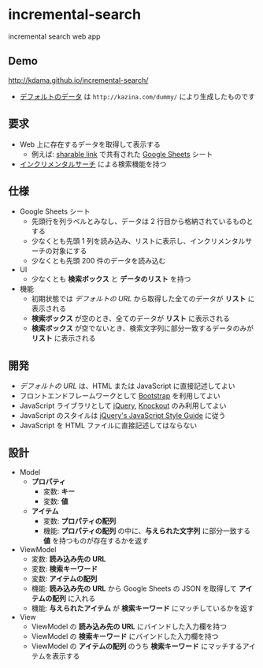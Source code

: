 # incremental-search
incremental search web app

Demo
----
http://kdama.github.io/incremental-search/
* [デフォルトのデータ](https://docs.google.com/spreadsheets/d/1NH9rvVIudYRMMU4ETmRNdiTJQR36xCVYviVWjTEj5pM/pubhtml) は `http://kazina.com/dummy/` により生成したものです

要求
----

* Web 上に存在するデータを取得して表示する
  * 例えば: [sharable link](https://support.google.com/docs/answer/2494822) で共有された [Google Sheets](https://docs.google.com/spreadsheets/) シート
* [インクリメンタルサーチ](https://ja.wikipedia.org/wiki/%E3%82%A4%E3%83%B3%E3%82%AF%E3%83%AA%E3%83%A1%E3%83%B3%E3%82%BF%E3%83%AB%E3%82%B5%E3%83%BC%E3%83%81) による検索機能を持つ

仕様
----

* Google Sheets シート
  * 先頭行を列ラベルとみなし、データは 2 行目から格納されているものとする
  * 少なくとも先頭 1 列を読み込み、リストに表示し、インクリメンタルサーチの対象にする
  * 少なくとも先頭 200 件のデータを読み込む
* UI
  * 少なくとも **検索ボックス** と **データのリスト** を持つ
* 機能
  * 初期状態では *デフォルトの URL* から取得した全てのデータが **リスト** に表示される
  * **検索ボックス** が空のとき、全てのデータが **リスト** に表示される
  * **検索ボックス** が空でないとき、検索文字列に部分一致するデータのみが **リスト** に表示される

開発
----

* *デフォルトの URL* は、HTML または JavaScript に直接記述してよい
* フロントエンドフレームワークとして [Bootstrap](http://getbootstrap.com/) を利用してよい
* JavaScript ライブラリとして [jQuery](http://jquery.com/), [Knockout](http://knockoutjs.com/) のみ利用してよい
* JavaScript のスタイルは [jQuery's JavaScript Style Guide](https://contribute.jquery.org/style-guide/js/) に従う
* JavaScript を HTML ファイルに直接記述してはならない

設計
----

* Model
  * **プロパティ**
    * 変数: **キー**
    * 変数: **値**
  * **アイテム**
    * 変数: **プロパティの配列**
    * 機能: **プロパティの配列** の中に、**与えられた文字列** に部分一致する **値** を持つものが存在するかを返す
* ViewModel
  * 変数: **読み込み先の URL**
  * 変数: **検索キーワード**
  * 変数: **アイテムの配列**
  * 機能: **読み込み先の URL** から Google Sheets の JSON を取得して **アイテムの配列** に入れる
  * 機能: **与えられたアイテム** が **検索キーワード** にマッチしているかを返す
* View
  * ViewModel の **読み込み先の URL** にバインドした入力欄を持つ
  * ViewModel の **検索キーワード** にバインドした入力欄を持つ
  * ViewModel の **アイテムの配列** のうち **検索キーワード** にマッチするアイテムを表示する
